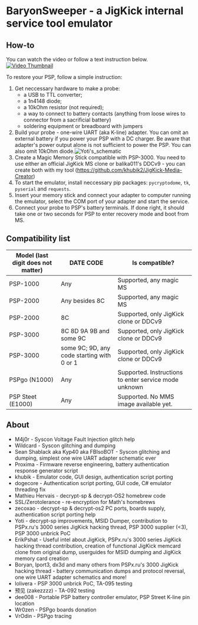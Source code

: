 # BaryonSweeper - a JigKick internal service tool emulator

## How-to
You can watch the video or follow a text instruction below.
[![Video Thumbnail](http://img.youtube.com/vi/ZiyRU0H7CU8/0.jpg)](http://www.youtube.com/watch?v=ZiyRU0H7CU8 "PSP-3000 Unbrick Guide")

To restore your PSP, follow a simple instruction: 
1. Get neccessary hardware to make a probe: 
    - a USB to TTL converter;
    - a 1n4148 diode; 
    - a 10kOhm resistor (not required); 
    - a way to connect to battery contacts (anything from loose wires to connector from a sacrificial battery)
    - soldering equipment or breadboard with jumpers
2. Build your probe - one-wire UART (aka K-line) adapter. You can omit an external battery if you power your PSP with a DC charger. Be aware that adapter's power output alone is not sufficient to power the PSP. You can also omit 10kOhm diode.![Yoti's_schematic](https://user-images.githubusercontent.com/82090925/129186282-6d036e88-fab3-4fac-9b2a-7ac2bf7f9628.png) 
3. Create a Magic Memory Stick compatible with PSP-3000. You need to use either an official JigKick MS clone or balika011's DDCv9 - you can create both with my tool (https://github.com/khubik2/JigKick-Media-Creator)
4. To start the emulator, install neccessary pip packages: `pycryptodome`, `tk`, `pyserial` and `requests`.
5. Insert your memory stick and connect your adapter to computer running the emulator, select the COM port of your adapter and start the service.
6. Connect your probe to PSP's battery terminals. If done right, it should take one or two seconds for PSP to enter recovery mode and boot from MS. 

## Compatibility list
| Model (last digit does not matter) | DATE CODE                                  | Is compatible?                                        |
|------------------------------------|--------------------------------------------|-------------------------------------------------------|
| PSP-1000                           | Any                                        | Supported, any magic MS                               |
| PSP-2000                           | Any besides 8C                             | Supported, any magic MS                               |
| PSP-2000                           | 8C                                         | Supported, only JigKick clone or DDCv9                |
| PSP-3000                           | 8C 8D 9A 9B and some 9C                    | Supported, only JigKick clone or DDCv9                |
| PSP-3000                           | some 9C; 9D, any code starting with 0 or 1 | Supported, only JigKick clone or DDCv9                |
| PSPgo  (N1000)                     | Any                                        | Supported. Instructions to enter service mode unknown |
| PSP Steet (E1000)                  | Any                                        | Supported. No MMS image available yet.                |

## About
- M4j0r - Syscon Voltage Fault Injection glitch help
- Wildcard - Syscon glitching and dumping
- Sean Shablack aka Kyp40 aka FBIsoBOT - Syscon glitching and dumping, simplest one wire UART adapter schematic ever
- Proxima - Firmware reverse engineering, battery authentication response generator script
- khubik - Emulator code, GUI design, authentication script porting
- dogecore - Authentication script porting, GUI code, C# emulator threading fix
- Mathieu Hervais - decrypt-sp & decrypt-OS2 homebrew code
- SSL/Zerotolerance - re-encryption for Math's homebrews
- zecoxao - decrypt-sp & decrypt-os2 PC ports, boards supply, authentication script porting help
- Yoti - decrypt-sp improvements, MSID Dumper, contribution to PSPx.ru's 3000 series JigKick hacking thread, PSP 3000 supplier (<3), PSP 3000 unbrick PoC
- ErikPshat - Useful intel about JigKick, PSPx.ru's 3000 series JigKick hacking thread contribution, creation of functional JigKick memcard clone from original dump, userguides for MSID dumping and JigKick memory card creation
- Boryan, lport3, dx3d and many others from PSPx.ru's 3000 JigKick hacking thread - battery communication dumps and protocol reversal, one wire UART adapter schematics and more!
- lolivera - PSP 3000 unbrick PoC, TA-095 testing
- 预见 (zakezzzz) - TA-092 testing
- dee008 - Portable PSP battery controller emulator, PSP Street K-line pin location
- Wr0zen - PSPgo boards donation
- VrOdin - PSPgo tracing
